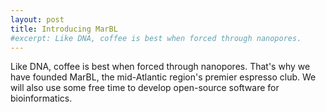 ```yaml
---
layout: post
title: Introducing MarBL
#excerpt: Like DNA, coffee is best when forced through nanopores.
---
```


Like DNA, coffee is best when forced through nanopores. That's why we have
founded MarBL, the mid-Atlantic region's premier espresso club. We will also
use some free time to develop open-source software for bioinformatics.

